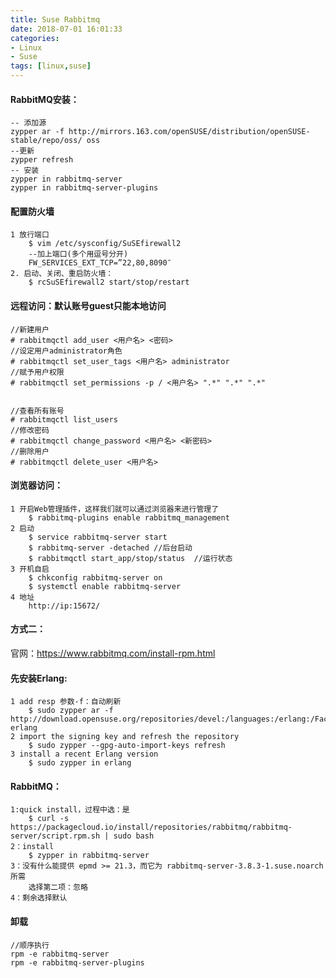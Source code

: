 ```yaml
---
title: Suse Rabbitmq
date: 2018-07-01 16:01:33
categories: 
- Linux 
- Suse
tags: [linux,suse]
---
```


<meta name="referrer" content="no-referrer" />


#### RabbitMQ安装：
	-- 添加源
	zypper ar -f http://mirrors.163.com/openSUSE/distribution/openSUSE-stable/repo/oss/ oss
	--更新
	zypper refresh
	-- 安装
	zypper in rabbitmq-server
	zypper in rabbitmq-server-plugins

#### 配置防火墙
	1 放行端口
		$ vim /etc/sysconfig/SuSEfirewall2
		--加上端口(多个用逗号分开)
		FW_SERVICES_EXT_TCP=”22,80,8090″
	2. 启动、关闭、重启防火墙：
	    $ rcSuSEfirewall2 start/stop/restart

#### 远程访问：默认账号guest只能本地访问
	//新建用户  
	# rabbitmqctl add_user <用户名> <密码>
	//设定用户administrator角色
	# rabbitmqctl set_user_tags <用户名> administrator
	//赋予用户权限
	# rabbitmqctl set_permissions -p / <用户名> ".*" ".*" ".*"	


	//查看所有账号
	# rabbitmqctl list_users
	//修改密码
	# rabbitmqctl change_password <用户名> <新密码>
	//删除用户
	# rabbitmqctl delete_user <用户名>

#### 浏览器访问：
	1 开启Web管理插件，这样我们就可以通过浏览器来进行管理了
		$ rabbitmq-plugins enable rabbitmq_management
	2 启动
		$ service rabbitmq-server start
		$ rabbitmq-server -detached //后台启动
		$ rabbitmqctl start_app/stop/status  //运行状态
	3 开机自启
		$ chkconfig rabbitmq-server on
		$ systemctl enable rabbitmq-server
	4 地址
		http://ip:15672/

#### 方式二：

官网：https://www.rabbitmq.com/install-rpm.html

#### 先安装Erlang:
    1 add resp 参数-f：自动刷新
    	$ sudo zypper ar -f http://download.opensuse.org/repositories/devel:/languages:/erlang:/Factory/SLE_12_SP2/ erlang
    2 import the signing key and refresh the repository
    	$ sudo zypper --gpg-auto-import-keys refresh
    3 install a recent Erlang version
    	$ sudo zypper in erlang

#### RabbitMQ：
    1:quick install，过程中选：是
    	$ curl -s https://packagecloud.io/install/repositories/rabbitmq/rabbitmq-server/script.rpm.sh | sudo bash
    2：install
    	$ zypper in rabbitmq-server
    3：没有什么能提供 epmd >= 21.3，而它为 rabbitmq-server-3.8.3-1.suse.noarch 所需
        选择第二项：忽略
    4：剩余选择默认
#### 卸载

```shell
//顺序执行
rpm -e rabbitmq-server
rpm -e rabbitmq-server-plugins
```

